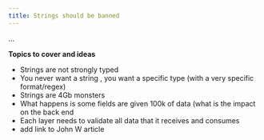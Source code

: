 ```yaml
---
title: Strings should be banned
---
```


...


**Topics to cover and ideas**

 - Strings are not strongly typed
 - You never want a string , you want a specific type (with a very specific format/regex)
 - Strings are 4Gb monsters
 - What happens is some fields are given 100k of data (what is the impact on the back end
 - Each layer needs to validate all data that it receives and consumes
 - add link to John W article